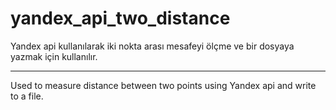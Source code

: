 # yandex_api_two_distance
Yandex api kullanılarak iki nokta arası mesafeyi ölçme ve bir dosyaya yazmak için kullanılır.

-----------------------------------

Used to measure distance between two points using Yandex api and write to a file.

